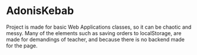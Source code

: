 # AdonisKebab
Project is made for basic Web Applications classes, so it can be chaotic and messy. Many of the elements such as saving orders to localStorage,
are made for demandings of teacher, and because there is no backend made for the page.
